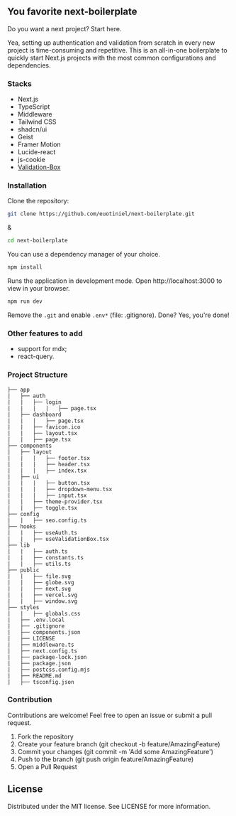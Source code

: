 ## You favorite next-boilerplate

Do you want a next project? Start here.

Yea, setting up authentication and validation from scratch in every new project is time-consuming and repetitive. This is an all-in-one boilerplate to quickly start Next.js projects with the most common configurations and dependencies.

### Stacks

- Next.js 
- TypeScript 
- Middleware
- Tailwind CSS
- shadcn/ui 
- Geist
- Framer Motion 
- Lucide-react 
- js-cookie
- [Validation-Box](https://vbox.euotiniel.com/docs/introduction) 

### Installation

Clone the repository:

```bash
git clone https://github.com/euotiniel/next-boilerplate.git
```

&

```bash
cd next-boilerplate
```

You can use a dependency manager of your choice.

```bash
npm install
```

Runs the application in development mode. Open http://localhost:3000 to view in your browser.

```bash
npm run dev
```

Remove the ```.git``` and enable ```.env*``` (file: .gitignore). Done? Yes, you're done!

### Other features to add

- support for mdx;
- react-query.

### Project Structure

```
├── app
|   ├── auth
|   |   ├── login
|   |   |   |   ├── page.tsx
|   ├── dashboard
|   |   |   ├── page.tsx
|   |   ├── favicon.ico
|   |   ├── layout.tsx
|   |   ├── page.tsx
├── components
|   ├── layout
|   |   |   ├── footer.tsx
|   |   |   ├── header.tsx
|   |   |   ├── index.tsx
|   ├── ui
|   |   |   ├── button.tsx
|   |   |   ├── dropdown-menu.tsx
|   |   |   ├── input.tsx
|   |   ├── theme-provider.tsx
|   |   ├── toggle.tsx
├── config
|   |   ├── seo.config.ts
├── hooks
|   |   ├── useAuth.ts
|   |   ├── useValidationBox.tsx
├── lib
|   |   ├── auth.ts
|   |   ├── constants.ts
|   |   ├── utils.ts
├── public
|   |   ├── file.svg
|   |   ├── globe.svg
|   |   ├── next.svg
|   |   ├── vercel.svg
|   |   ├── window.svg
├── styles
|   |   ├── globals.css
|   ├── .env.local
|   ├── .gitignore
|   ├── components.json
|   ├── LICENSE
|   ├── middleware.ts
|   ├── next.config.ts
|   ├── package-lock.json
|   ├── package.json
|   ├── postcss.config.mjs
|   ├── README.md
|   ├── tsconfig.json
```

### Contribution

Contributions are welcome! Feel free to open an issue or submit a pull request.

1. Fork the repository
2. Create your feature branch (git checkout -b feature/AmazingFeature)
3. Commit your changes (git commit -m 'Add some AmazingFeature')
4. Push to the branch (git push origin feature/AmazingFeature)
5. Open a Pull Request

## License

Distributed under the MIT license. See LICENSE for more information.